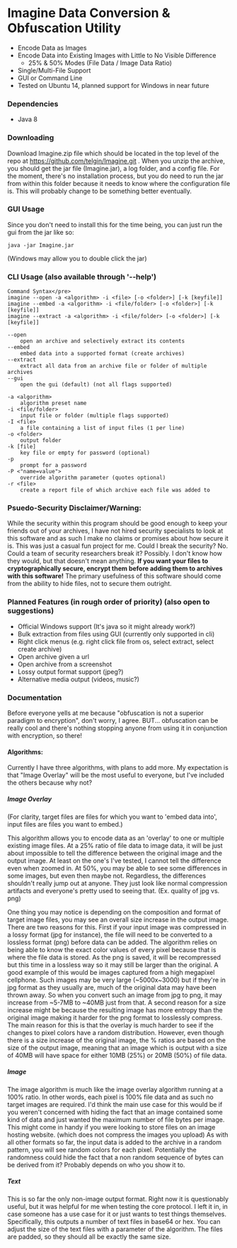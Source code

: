 # Imagine Data Conversion & Obfuscation Utility
* Encode Data as Images
* Encode Data into Existing Images with Little to No Visible Difference
  * 25% & 50% Modes (File Data / Image Data Ratio)
* Single/Multi-File Support
* GUI or Command Line
* Tested on Ubuntu 14, planned support for Windows in near future

### Dependencies
* Java 8

### Downloading
Download Imagine.zip file which should be located in the top level of the repo at https://github.com/telgin/Imagine.git . When you unzip the archive, you should get the jar file (Imagine.jar), a log folder, and a config file. For the moment, there's no installation process, but you do need to run the jar from within this folder because it needs to know where the configuration file is. This will probably change to be something better eventually.

### GUI Usage
Since you don't need to install this for the time being, you can just run the gui from the jar like so:

	java -jar Imagine.jar
	
(Windows may allow you to double click the jar)

### CLI Usage (also available through '--help')
```text
Command Syntax</pre>
imagine --open -a <algorithm> -i <file> [-o <folder>] [-k [keyfile]]
imagine --embed -a <algorithm> -i <file/folder> [-o <folder>] [-k [keyfile]]
imagine --extract -a <algorithm> -i <file/folder> [-o <folder>] [-k [keyfile]]

--open
    open an archive and selectively extract its contents
--embed
    embed data into a supported format (create archives)
--extract
    extract all data from an archive file or folder of multiple archives
--gui
    open the gui (default) (not all flags supported)

-a <algorithm>
    algorithm preset name
-i <file/folder>
    input file or folder (multiple flags supported)
-I <file>
    a file containing a list of input files (1 per line)
-o <folder>
    output folder
-k [file]
    key file or empty for password (optional)
-p
    prompt for a password
-P <"name=value">
    override algorithm parameter (quotes optional)
-r <file>
    create a report file of which archive each file was added to
```

### Psuedo-Security Disclaimer/Warning:
While the security within this program should be good enough to keep your friends out of your archives, I have not hired security specialists to look at this software and as such I make no claims or promises about how secure it is. This was just a casual fun project for me. Could I break the security? No. Could a team of security researchers break it? Possibly. I don't know how they would, but that doesn't mean anything. **If you want your files to cryptographically secure, encrypt them before adding them to archives with this software!** The primary usefulness of this software should come from the ability to hide files, not to secure them outright.

### Planned Features (in rough order of priority) (also open to suggestions)
* Official Windows support (It's java so it might already work?)
* Bulk extraction from files using GUI (currently only supported in cli)
* Right click menus (e.g. right click file from os, select extract, select create archive)
* Open archive given a url
* Open archive from a screenshot
* Lossy output format support (jpeg?)
* Alternative media output (videos, music?)

### Documentation
Before everyone yells at me because "obfuscation is not a superior paradigm to encryption", don't worry, I agree. BUT... obfuscation can be really cool and there's nothing stopping anyone from using it in conjunction with encryption, so there!

#### Algorithms:
Currently I have three algorithms, with plans to add more. My expectation is that "Image Overlay" will be the most useful to everyone, but I've included the others because why not?

##### Image Overlay

(For clarity, target files are files for which you want to 'embed data into', input files are files you want to embed.)

This algorithm allows you to encode data as an 'overlay' to one or multiple existing image files. At a 25% ratio of file data to image data, it will be just about impossible to tell the difference between the original image and the output image. At least on the one's I've tested, I cannot tell the difference even when zoomed in. At 50%, you may be able to see some differences in some images, but even then maybe not. Regardless, the differences shouldn't really jump out at anyone. They just look like normal compression artifacts and everyone's pretty used to seeing that. (Ex. quality of jpg vs. png)

One thing you may notice is depending on the composition and format of target image files, you may see an overall size increase in the output image. There are two reasons for this. First if your input image was compressed in a lossy format (jpg for instance), the file will need to be converted to a lossless format (png) before data can be added. The algorithm relies on being able to know the exact color values of every pixel because that is where the file data is stored. As the png is saved, it will be recompressed but this time in a lossless way so it may still be larger than the original. A good example of this would be images captured from a high megapixel cellphone. Such images may be very large (~5000x~3000) but if they're in jpg format as they usually are, much of the original data may have been thrown away. So when you convert such an image from jpg to png, it may increase from ~5-7MB to ~40MB just from that. A second reason for a size increase might be because the resulting image has more entropy than the original image making it harder for the png format to losslessly compress. The main reason for this is that the overlay is much harder to see if the changes to pixel colors have a random distribution. However, even though there is a size increase of the original image, the % ratios are based on the size of the output image, meaning that an image which is output with a size of 40MB will have space for either 10MB (25%) or 20MB (50%) of file data.

##### Image

The image algorithm is much like the image overlay algorithm running at a 100% ratio. In other words, each pixel is 100% file data and as such no target images are required. I'd think the main use case for this would be if you weren't concerned with hiding the fact that an image contained some kind of data and just wanted the maximum number of file bytes per image. This might come in handy if you were looking to store files on an image hosting website. (which does not compress the images you upload) As with all other formats so far, the input data is added to the archive in a random pattern, you will see random colors for each pixel. Potentially the randomness could hide the fact that a non random sequence of bytes can be derived from it? Probably depends on who you show it to.

##### Text

This is so far the only non-image output format. Right now it is questionably useful, but it was helpful for me when testing the core protocol. I left it in, in case someone has a use case for it or just wants to test things themselves. Specifically, this outputs a number of text files in base64 or hex. You can adjust the size of the text files with a parameter of the algorithm. The files are padded, so they should all be exactly the same size.

